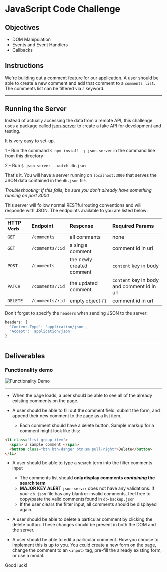 # JavaScript Code Challenge

## Objectives

- DOM Manipulation
- Events and Event Handlers
- Callbacks

## Instructions

We're building out a comment feature for our application. A user should be able to create a new comment and add that comment to a `comments list`. The comments list can be filtered via a keyword.

---

## Running the Server

Instead of actually accessing the data from a remote API, this challenge uses a package called [json-server](https://github.com/typicode/json-server) to create a fake API for development and testing.

It is very easy to set-up.

1 - Run the command `$ npm install -g json-server` in the command line from this directory

2 - Run  `$ json-server --watch db.json`

That's it. You will have a server running on `localhost:3000` that serves the JSON data contained in the `db.json` file.

*Troubleshooting: If this fails, be sure you don't already have something running on port 3000*

This server will follow normal RESTful routing conventions and will responde with JSON. The endpoints available to you are listed below:

| HTTP Verb | Endpoint        | Response                  | Required Params                             |
| :-------- | :-------------- | :------------------------ | :------------------------------------------ |
| `GET`     | `/comments`     | all comments              | none                                        |
| `GET`     | `/comments/:id` | a single comment          | comment id in url                           |
| `POST`    | `/comments`     | the newly created comment | `content` key in body                       |
| `PATCH`   | `/comments/:id` | the updated comment       | `content` key in body and comment id in url |
| `DELETE`  | `/comments/:id` | empty object `{}`         | comment id in url                           |


Don't forget to specify the `headers` when sending JSON to the server:

```js
headers: {
  'Content-Type': 'application/json',
  'Accept': 'application/json'
}
```
---

## Deliverables

### Functionality demo

![Functionality Demo](functionality-demo.gif)

---

- When the page loads, a user should be able to see all of the already existing comments on the page.

- A user should be able to fill out the comment field, submit the form, and append their new comment to the page as a list item.
  - Each comment should have a delete button. Sample markup for a comment might look like this:

```html
<li class="list-group-item">
  <span> a sample comment </span>
  <button class="btn btn-danger btn-sm pull-right">Delete</button>
</li>
```

- A user should be able to type a search term into the filter comments input
  - The comments list should **only display comments _containing_ the search term**
  - **MAJOR KEY ALERT** `json-server` does not have any validations. If your `db.json` file has any blank or invalid comments, feel free to copy/paste the valid comments found in `db-backup.json`
  - If the user clears the filter input, all comments should be displayed again.

- A user should be able to delete a particular comment by clicking the delete button. These changes should be present in both the DOM and the server.

- A user should be able to edit a particular comment. How you choose to implement this is up to you. You could create a new form on the page, change the comment to an `<input>` tag, pre-fill the already existing form, or use a modal.

Good luck!
